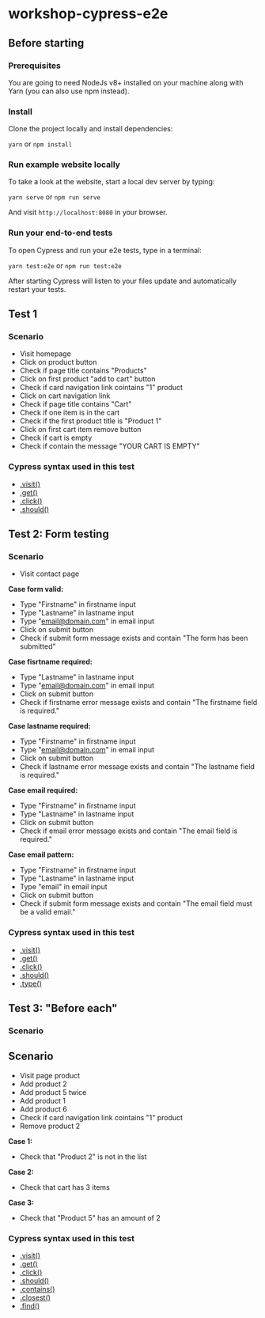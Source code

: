 # workshop-cypress-e2e

## Before starting

### Prerequisites

You are going to need NodeJs v8+ installed on your machine along with Yarn (you can also use npm instead).

### Install

Clone the project locally and install dependencies:

`yarn` or `npm install`

### Run example website locally

To take a look at the website, start a local dev server by typing:

`yarn serve` or `npm run serve`

And visit `http://localhost:8080` in your browser.

### Run your end-to-end tests

To open Cypress and run your e2e tests, type in a terminal:

`yarn test:e2e` or `npm run test:e2e`

After starting Cypress will listen to your files update and automatically restart your tests.

## Test 1

### Scenario

* Visit homepage
* Click on product button
* Check if page title contains "Products"
* Click on first product "add to cart" button
* Check if card navigation link cointains "1" product
* Click on cart navigation link
* Check if page title contains "Cart"
* Check if one item is in the cart
* Check if the first product title is "Product 1"
* Click on first cart item remove button
* Check if cart is empty
* Check if contain the message "YOUR CART IS EMPTY"

### Cypress syntax used in this test

* [.visit()](https://docs.cypress.io/api/commands/visit.html#Syntax)
* [.get()](https://docs.cypress.io/api/commands/get.html#Syntax)
* [.click()](https://docs.cypress.io/api/commands/click.html#Syntax)
* [.should()](https://docs.cypress.io/api/commands/should.html#Syntax)

## Test 2: Form testing

### Scenario
* Visit contact page

__Case form valid:__
* Type "Firstname" in firstname input
* Type "Lastname" in lastname input
* Type "email@domain.com" in email input
* Click on submit button
* Check if submit form message exists and contain "The form has been submitted"

__Case fisrtname required:__
* Type "Lastname" in lastname input
* Type "email@domain.com" in email input
* Click on submit button
* Check if firstname error message exists and contain "The firstname field is required."

__Case lastname required:__
* Type "Firstname" in firstname input
* Type "email@domain.com" in email input
* Click on submit button
* Check if lastname error message exists and contain "The lastname field is required."

__Case email required:__
* Type "Firstname" in firstname input
* Type "Lastname" in lastname input
* Click on submit button
* Check if email error message exists and contain "The email field is required."

__Case email pattern:__
* Type "Firstname" in firstname input
* Type "Lastname" in lastname input
* Type "email" in email input
* Click on submit button
* Check if submit form message exists and contain "The email field must be a valid email."

### Cypress syntax used in this test

* [.visit()](https://docs.cypress.io/api/commands/visit.html#Syntax)
* [.get()](https://docs.cypress.io/api/commands/get.html#Syntax)
* [.click()](https://docs.cypress.io/api/commands/click.html#Syntax)
* [.should()](https://docs.cypress.io/api/commands/should.html#Syntax)
* [.type()](https://docs.cypress.io/api/commands/type.html#Syntax)

## Test 3: "Before each"

### Scenario

## Scenario

* Visit page product
* Add product 2
* Add product 5 twice
* Add product 1
* Add product 6
* Check if card navigation link cointains "1" product
* Remove product 2

__Case 1:__
* Check that "Product 2" is not in the list

__Case 2:__
* Check that cart has 3 items

__Case 3:__
* Check that "Product 5" has an amount of 2

### Cypress syntax used in this test

* [.visit()](https://docs.cypress.io/api/commands/visit.html#Syntax)
* [.get()](https://docs.cypress.io/api/commands/get.html#Syntax)
* [.click()](https://docs.cypress.io/api/commands/click.html#Syntax)
* [.should()](https://docs.cypress.io/api/commands/should.html#Syntax)
* [.contains()](https://docs.cypress.io/api/commands/contains.html#Syntax)
* [.closest()](https://docs.cypress.io/api/commands/closest.html#Syntax)
* [.find()](https://docs.cypress.io/api/commands/find.html#Syntax)
